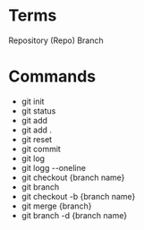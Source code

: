 # Terms

Repository (Repo)
Branch

# Commands
- git init 
- git status
- git add
- git add .
- git reset
- git commit
- git log
- git logg --oneline
- git checkout {branch name}
- git branch
- git checkout -b {branch name}
- git merge {branch}
- git branch -d {branch name}